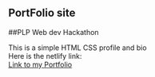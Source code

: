 ## PortFolio site
##PLP Web dev Hackathon

This is a simple HTML CSS profile and bio  
Here is the netlify link:  
[Link to my Portfolio](https://soft-jelly-4ba045.netlify.app/)
